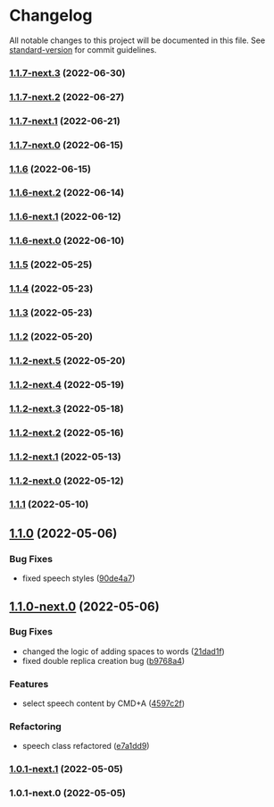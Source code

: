 # Changelog

All notable changes to this project will be documented in this file. See [standard-version](https://github.com/conventional-changelog/standard-version) for commit guidelines.

### [1.1.7-next.3](https://github.com/MrShepardd/editorjs-speech/compare/v1.1.7-next.2...v1.1.7-next.3) (2022-06-30)



### [1.1.7-next.2](https://github.com/MrShepardd/editorjs-speech/compare/v1.1.7-next.1...v1.1.7-next.2) (2022-06-27)



### [1.1.7-next.1](https://github.com/MrShepardd/editorjs-speech/compare/v1.1.7-next.0...v1.1.7-next.1) (2022-06-21)



### [1.1.7-next.0](https://github.com/MrShepardd/editorjs-speech/compare/v1.1.6...v1.1.7-next.0) (2022-06-15)



### [1.1.6](https://github.com/MrShepardd/editorjs-speech/compare/v1.1.6-next.2...v1.1.6) (2022-06-15)



### [1.1.6-next.2](https://github.com/MrShepardd/editorjs-speech/compare/v1.1.6-next.1...v1.1.6-next.2) (2022-06-14)



### [1.1.6-next.1](https://github.com/MrShepardd/editorjs-speech/compare/v1.1.6-next.0...v1.1.6-next.1) (2022-06-12)



### [1.1.6-next.0](https://github.com/MrShepardd/editorjs-speech/compare/v1.1.5...v1.1.6-next.0) (2022-06-10)



### [1.1.5](https://github.com/MrShepardd/editorjs-speech/compare/v1.1.4...v1.1.5) (2022-05-25)



### [1.1.4](https://github.com/MrShepardd/editorjs-speech/compare/v1.1.3...v1.1.4) (2022-05-23)



### [1.1.3](https://github.com/MrShepardd/editorjs-speech/compare/v1.1.2...v1.1.3) (2022-05-23)



### [1.1.2](https://github.com/MrShepardd/editorjs-speech/compare/v1.1.2-next.5...v1.1.2) (2022-05-20)



### [1.1.2-next.5](https://github.com/MrShepardd/editorjs-speech/compare/v1.1.2-next.4...v1.1.2-next.5) (2022-05-20)



### [1.1.2-next.4](https://github.com/MrShepardd/editorjs-speech/compare/v1.1.2-next.3...v1.1.2-next.4) (2022-05-19)



### [1.1.2-next.3](https://github.com/MrShepardd/editorjs-speech/compare/v1.1.2-next.2...v1.1.2-next.3) (2022-05-18)



### [1.1.2-next.2](https://github.com/MrShepardd/editorjs-speech/compare/v1.1.2-next.1...v1.1.2-next.2) (2022-05-16)



### [1.1.2-next.1](https://github.com/MrShepardd/editorjs-speech/compare/v1.1.2-next.0...v1.1.2-next.1) (2022-05-13)



### [1.1.2-next.0](https://github.com/MrShepardd/editorjs-speech/compare/v1.1.1...v1.1.2-next.0) (2022-05-12)



### [1.1.1](https://github.com/MrShepardd/editorjs-speech/compare/v1.1.0...v1.1.1) (2022-05-10)



## [1.1.0](https://github.com/MrShepardd/editorjs-speech/compare/v1.1.0-next.0...v1.1.0) (2022-05-06)


### Bug Fixes

* fixed speech styles ([90de4a7](https://github.com/MrShepardd/editorjs-speech/commit/90de4a7))



## [1.1.0-next.0](https://github.com/MrShepardd/editorjs-speech/compare/v1.0.1-next.1...v1.1.0-next.0) (2022-05-06)


### Bug Fixes

* changed the logic of adding spaces to words ([21dad1f](https://github.com/MrShepardd/editorjs-speech/commit/21dad1f))
* fixed double replica creation bug ([b9768a4](https://github.com/MrShepardd/editorjs-speech/commit/b9768a4))


### Features

* select speech content by CMD+A ([4597c2f](https://github.com/MrShepardd/editorjs-speech/commit/4597c2f))


### Refactoring

* speech class refactored ([e7a1dd9](https://github.com/MrShepardd/editorjs-speech/commit/e7a1dd9))



### [1.0.1-next.1](https://github.com/MrShepardd/editorjs-speech/compare/v1.0.1-next.0...v1.0.1-next.1) (2022-05-05)



### 1.0.1-next.0 (2022-05-05)
